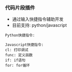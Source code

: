 ### 代码片段插件

- 通过输入快捷指令辅助开发
- 目前支持: python/javascript
```
Python快捷指令:

```
```
Javascript快捷指令:
cl: 打印调试
func: 定义函数
if: if语句
for: for循环
```
